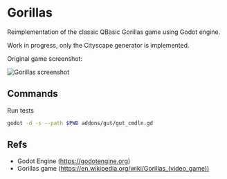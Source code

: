 # Gorillas

Reimplementation of the classic QBasic Gorillas game using Godot engine.

Work in progress, only the Cityscape generator is implemented.

Original game screenshot:

![Gorillas screenshot](https://upload.wikimedia.org/wikipedia/en/2/2f/Gorillas_screenshot.png)

## Commands

Run tests

```sh
godot -d -s --path $PWD addons/gut/gut_cmdln.gd
```

## Refs

- Godot Engine (https://godotengine.org)
- Gorillas game (https://en.wikipedia.org/wiki/Gorillas_(video_game))

